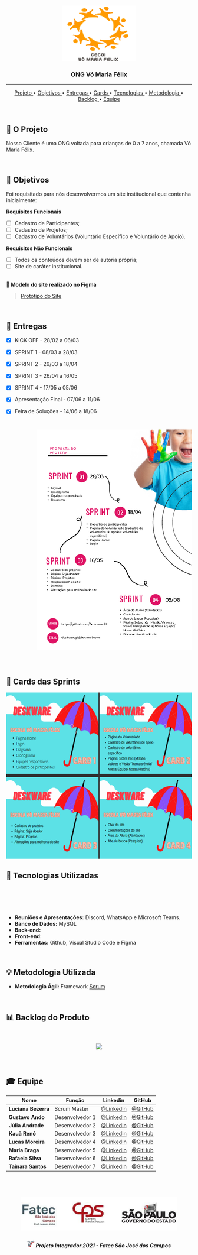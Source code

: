 <br>

<p align="center">
      <img src="/Imagens Gerais/Logo.jpg" width="200" height="150">
      <h3 align="center"> ONG Vó Maria Félix </h3>
<p align="center">

<hr>

<p align="center">
  <a href ="#briefcase-o-projeto"> Projeto </a>  • 
  <a href ="#pushpin-objetivos"> Objetivos </a>  • 
  <a href ="#calendar-entregas"> Entregas </a>  • 
  <a href ="#file_folder-cards-das-sprints"> Cards </a>  •
  <a href ="#wrench-tecnologias-utilizadas"> Tecnologias </a>  • 
  <a href ="#bulb-metodologia-utilizada"> Metodologia </a>  • 
  <a href ="#bar_chart-backlog-do-produto"> Backlog </a>  •
  <a href ="#mortar_board-equipe"> Equipe </a> 
</p>

<br>

## :briefcase: O Projeto
Nosso Cliente é  uma ONG voltada para crianças de 0 a 7 anos, chamada Vó Maria Félix. 

<br>

## :pushpin: Objetivos
Foi requisitado para nós desenvolvermos um site institucional que contenha inicialmente:

 **Requisitos Funcionais**

 - [ ] Cadastro de Participantes;
 - [ ] Cadastro de Projetos;
 - [ ] Cadastro de Voluntários (Voluntário Específico e Voluntário de Apoio).
 
 **Requisitos Não Funcionais**
 
 - [ ] Todos os conteúdos devem ser de autoria própria;
 - [ ] Site de caráter institucional.<br><br>

**:link: Modelo do site realizado no Figma**  
> [Protótipo do Site](https://www.figma.com/file/4MFhixEdbm4p40RR8YINfo/ONG-V%C3%B3-Maria-F%C3%A9lix?node-id=0%3A1)

<br> 

## :calendar: Entregas

- [x] KICK OFF - 28/02 a 06/03

- [x] SPRINT 1 - 08/03 a 28/03

- [x] SPRINT 2 - 29/03 a 18/04

- [x] SPRINT 3 - 26/04 a 16/05

- [x] SPRINT 4 - 17/05 a 05/06

- [x] Apresentação Final - 07/06 a 11/06

- [x] Feira de Soluções - 14/06 a 18/06


<h1 align="right"> <img src = "/Imagens Gerais/Cronograma.png"/></h1>

<br>

## :file_folder: Cards das Sprints
<img src="/Imagens Gerais/Imagem cards.png" width="850" height="450">

<br>

## :wrench: Tecnologias Utilizadas

<h1 align="center"> <img src = ""/></h1>

* **Reuniões e Apresentações:** Discord, WhatsApp e Microsoft Teams.
* **Banco de Dados:** MySQL
* **Back-end:** 
* **Front-end:** 
* **Ferramentas:** Github, Visual Studio Code e Figma

<br>

## :bulb: Metodologia Utilizada

* **Metodologia Ágil:** Framework [Scrum](https://www.desenvolvimentoagil.com.br/scrum/)

<br>

## :bar_chart: Backlog do Produto

<h1 align="center"> <img src = "/Imagens Gerais/" /></h1>

<br>

## :mortar_board: Equipe 

|Nome|Função|Linkedin|GitHub|
| -------- |-------- |-------- |-------- |
|**Luciana Bezerra**|Scrum Master|[@LinkedIn](https://www.linkedin.com/in/luciana-bezerra-da-silva-8809a5206/)|[@GitHub](https://github.com/Luciana013)|
|**Gustavo Ando**|Desenvolvedor 1|[@LinkedIn](https://www.linkedin.com/in/gustavo-ando-054414209/)|[@GitHub](https://github.com/GustavoAndo)|
|**Júlia Andrade**|Desenvolvedor 2|[@LinkedIn]()|[@GitHub](https://github.com/jufaela)|
|**Kauã Renó**|Desenvolvedor 3|[@LinkedIn](https://www.linkedin.com/search/results/all/?keywords=kaua%20r&origin=GLOBAL_SEARCH_HEADER)|[@GitHub](https://github.com/Kaua-Reno)|
|**Lucas Moreira**|Desenvolvedor 4|[@LinkedIn](https://www.linkedin.com/in/lucas-rodrigo-169405169/)|[@GitHub](https://github.com/lucasrodrigof)|
|**Maria Braga**|Desenvolvedor 5|[@LinkedIn](https://www.linkedin.com/in/maria-eduarda-macedo-braga-4663bb208/)|[@GitHub](https://github.com/madu-braga)|
|**Rafaela Silva**|Desenvolvedor 6|[@LinkedIn](https://www.linkedin.com/in/rafaela-s-b2a39a1bb/)|[@GitHub](https://github.com/rpssky)|
|**Tainara Santos**|Desenvolvedor 7|[@LinkedIn](https://www.linkedin.com/in/tainara-s-952573200/)|[@GitHub](https://github.com/Tainara03)|

<br>

 <h1 align="center"> <img src = "/Imagens Gerais/Fatec.jpg" height="90" /></h1>
 
 <h5 align="center"> <img src = "/Imagens Gerais/faTec.png" width="20" height="20" /> Projeto Integrador 2021 - Fatec São José dos Campos </h5>
